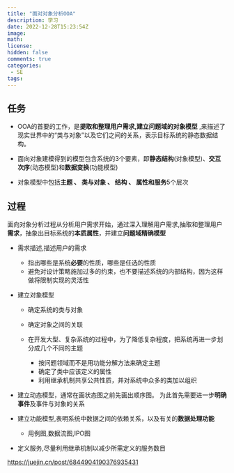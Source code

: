 ```yaml
---
title: "面对对象分析OOA"
description: 学习
date: 2022-12-28T15:23:54Z
image: 
math: 
license: 
hidden: false
comments: true
categories:
 - SE
tags:
---
```

## 任务

- OOA的首要的工作，是**提取和整理用户需求,建立问题域的对象模型** ,来描述了现实世界中的“类与对象”以及它们之间的关系，表示目标系统的静态数据结构。

- 面向对象建模得到的模型包含系统的3个要素，即**静态结构**(对象模型)、**交互次序**(动态模型)和**数据变换**(功能模型)

- 对象模型中包括**主题 、 类与对象 、 结构 、 属性和服务**5个层次

## 过程

面向对象分析过程从分析用户需求开始，通过深入理解用户需求,抽取和整理用户**需求**，抽象出目标系统的**本质属性**，并建立**问题域精确模型**

- 需求描述,描述用户的需求

  - 指出哪些是系统**必要**的性质，哪些是任选的性质
  - 避免对设计策略施加过多的约束，也不要描述系统的内部结构，因为这样做将限制实现的灵活性

- 建立对象模型

  - 确定系统的类与对象

  - 确定对象之间的关联
  - 在开发大型、复杂系统的过程中，为了降低复杂程度，把系统再进一步划分成几个不同的主题
    - 按问题领域而不是用功能分解方法来确定主题
    - 确定了类中应该定义的属性
    - 利用继承机制共享公共性质，并对系统中众多的类加以组织


- 建立动态模型，通常在画状态图之前先画出顺序图。 为此首先需要进一步**明确事件**及事件与对象的关系
- 建立功能模型,表明系统中数据之间的依赖关系，以及有关的**数据处理功能**
  - 用例图,数据流图,IPO图

- 定义服务,尽量利用继承机制以减少所需定义的服务数目

https://juejin.cn/post/6844904190376935431